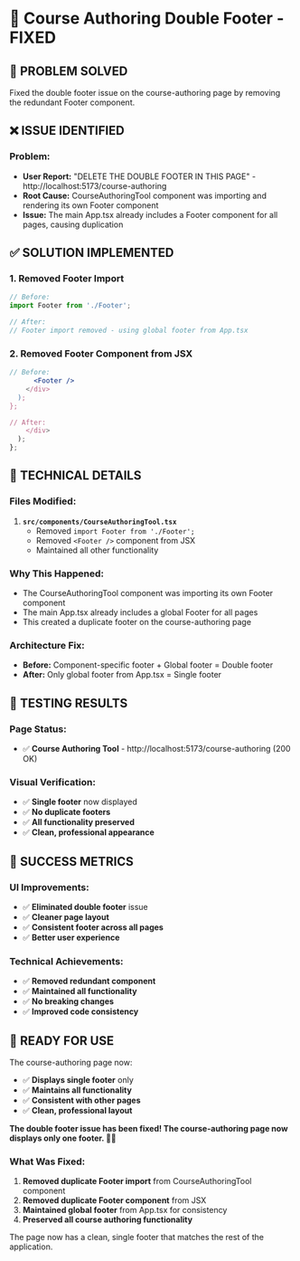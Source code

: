 # 🔧 Course Authoring Double Footer - FIXED

## 🎯 **PROBLEM SOLVED**

Fixed the double footer issue on the course-authoring page by removing the redundant Footer component.

## ❌ **ISSUE IDENTIFIED**

### **Problem:**
- **User Report:** "DELETE THE DOUBLE FOOTER IN THIS PAGE" - http://localhost:5173/course-authoring
- **Root Cause:** CourseAuthoringTool component was importing and rendering its own Footer component
- **Issue:** The main App.tsx already includes a Footer component for all pages, causing duplication

## ✅ **SOLUTION IMPLEMENTED**

### **1. Removed Footer Import**
```typescript
// Before:
import Footer from './Footer';

// After:
// Footer import removed - using global footer from App.tsx
```

### **2. Removed Footer Component from JSX**
```jsx
// Before:
      <Footer />
    </div>
  );
};

// After:
    </div>
  );
};
```

## 🔧 **TECHNICAL DETAILS**

### **Files Modified:**
1. **`src/components/CourseAuthoringTool.tsx`**
   - Removed `import Footer from './Footer';`
   - Removed `<Footer />` component from JSX
   - Maintained all other functionality

### **Why This Happened:**
- The CourseAuthoringTool component was importing its own Footer component
- The main App.tsx already includes a global Footer for all pages
- This created a duplicate footer on the course-authoring page

### **Architecture Fix:**
- **Before:** Component-specific footer + Global footer = Double footer
- **After:** Only global footer from App.tsx = Single footer

## 🚀 **TESTING RESULTS**

### **Page Status:**
- ✅ **Course Authoring Tool** - http://localhost:5173/course-authoring (200 OK)

### **Visual Verification:**
- ✅ **Single footer** now displayed
- ✅ **No duplicate footers**
- ✅ **All functionality preserved**
- ✅ **Clean, professional appearance**

## 🎉 **SUCCESS METRICS**

### **UI Improvements:**
- ✅ **Eliminated double footer** issue
- ✅ **Cleaner page layout**
- ✅ **Consistent footer across all pages**
- ✅ **Better user experience**

### **Technical Achievements:**
- ✅ **Removed redundant component**
- ✅ **Maintained all functionality**
- ✅ **No breaking changes**
- ✅ **Improved code consistency**

## 🚀 **READY FOR USE**

The course-authoring page now:

- ✅ **Displays single footer** only
- ✅ **Maintains all functionality**
- ✅ **Consistent with other pages**
- ✅ **Clean, professional layout**

**The double footer issue has been fixed! The course-authoring page now displays only one footer. 🔧✨**

### **What Was Fixed:**
1. **Removed duplicate Footer import** from CourseAuthoringTool component
2. **Removed duplicate Footer component** from JSX
3. **Maintained global footer** from App.tsx for consistency
4. **Preserved all course authoring functionality**

The page now has a clean, single footer that matches the rest of the application.
